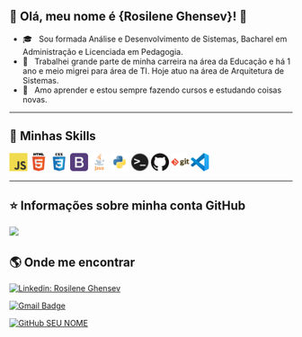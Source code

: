 
## 💜 Olá, meu nome é <strong>{Rosilene Ghensev}!</strong> :woman:

- 🎓 &nbsp; Sou formada Análise e Desenvolvimento de Sistemas, Bacharel em Administração e Licenciada em Pedagogia.
- 💼 &nbsp; Trabalhei grande parte de minha carreira na área da Educação e há 1 ano e meio migrei para área de TI. Hoje atuo na área de Arquitetura de Sistemas.
- 🌱 &nbsp; Amo aprender e estou sempre fazendo cursos e estudando coisas novas. 



----

## 🚀 Minhas Skills

<code><img height="32" src="https://raw.githubusercontent.com/github/explore/80688e429a7d4ef2fca1e82350fe8e3517d3494d/topics/javascript/javascript.png" alt="Javascript"/></code>
<code><img height="32" src="https://raw.githubusercontent.com/github/explore/80688e429a7d4ef2fca1e82350fe8e3517d3494d/topics/html/html.png" alt="HTML5"/></code>
<code><img height="32" src="https://raw.githubusercontent.com/github/explore/80688e429a7d4ef2fca1e82350fe8e3517d3494d/topics/css/css.png" alt="CSS"/></code>
<code><img height="32" src="https://raw.githubusercontent.com/github/explore/80688e429a7d4ef2fca1e82350fe8e3517d3494d/topics/bootstrap/bootstrap.png" alt="Bootstrap"/></code>
<code><img height="32" src="https://raw.githubusercontent.com/github/explore/80688e429a7d4ef2fca1e82350fe8e3517d3494d/topics/java/java.png" alt="Java"/></code>
<code><img height="32" src="https://raw.githubusercontent.com/github/explore/80688e429a7d4ef2fca1e82350fe8e3517d3494d/topics/python/python.png" alt="Python"/></code>
<code><img height="32" src="https://raw.githubusercontent.com/github/explore/80688e429a7d4ef2fca1e82350fe8e3517d3494d/topics/terminal/terminal.png" alt="Terminal"/></code>
<code><img height="32" src="https://raw.githubusercontent.com/github/explore/78df643247d429f6cc873026c0622819ad797942/topics/github/github.png" alt="Github"/></code>
<code><img height="32" src="https://raw.githubusercontent.com/github/explore/80688e429a7d4ef2fca1e82350fe8e3517d3494d/topics/git/git.png" alt="Git"></code>
<code><img height="32" src="https://raw.githubusercontent.com/github/explore/78df643247d429f6cc873026c0622819ad797942/topics/visual-studio-code/visual-studio-code.png" alt="VSCode"/></code>


---

## ⭐ Informações sobre minha conta GitHub

<a href="https://github.com/LeneGhensev">
  <img height="180em" src="https://github-readme-stats.vercel.app/api?username=LeneGhensevs&theme=dracula&show_icons=true" />
</a>

<br/>

## :earth_americas: Onde me encontrar

[![Linkedin: Rosilene Ghensev](https://img.shields.io/badge/-RosileneGhensev-blue?style=flat-square&logo=Linkedin&logoColor=white&link=https://www.linkedin.com/in/rosileneghensev/)](https://www.linkedin.com/in/rosileneghensev/)

[![Gmail Badge](https://img.shields.io/badge/-lenegghensev@email.com-006bed?style=flat-square&logo=Gmail&logoColor=white&link=mailto:lenegghensev@gmail.com)](mailto:lenegghensev@gmail.com)

[![GitHub SEU NOME]( https://img.shields.io/github/followers/LeneGhensev?label=follow&style=social)](https://github.com/LeneGhensev)

